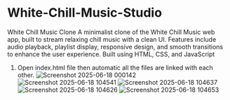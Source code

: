 # White-Chill-Music-Studio
White Chill Music Clone A minimalist clone of the White Chill Music web app, built to stream relaxing chill music with a clean UI. Features include audio playback, playlist display, responsive design, and smooth transitions to enhance the user experience. Built using HTML, CSS, and JavaScript 


1. Open index.html file then automatic all the files are linked with each other.
![Screenshot 2025-06-18 000142](https://github.com/user-attachments/assets/5a68587a-9e86-4992-844f-0fbf6785b758)
![Screenshot 2025-06-18 104541](https://github.com/user-attachments/assets/d09eafaf-6212-47b8-9d79-1aaa2166014c)
![Screenshot 2025-06-18 104637](https://github.com/user-attachments/assets/07b1f268-62f5-4f28-9a8b-67241fd50e6f)
![Screenshot 2025-06-18 104626](https://github.com/user-attachments/assets/7ec2189a-74e9-4b09-8161-8d94e2b1588d)
![Screenshot 2025-06-18 104653](https://github.com/user-attachments/assets/a0d5c6f2-52b9-4b1f-aa16-c5ba1c8d0b7d)
